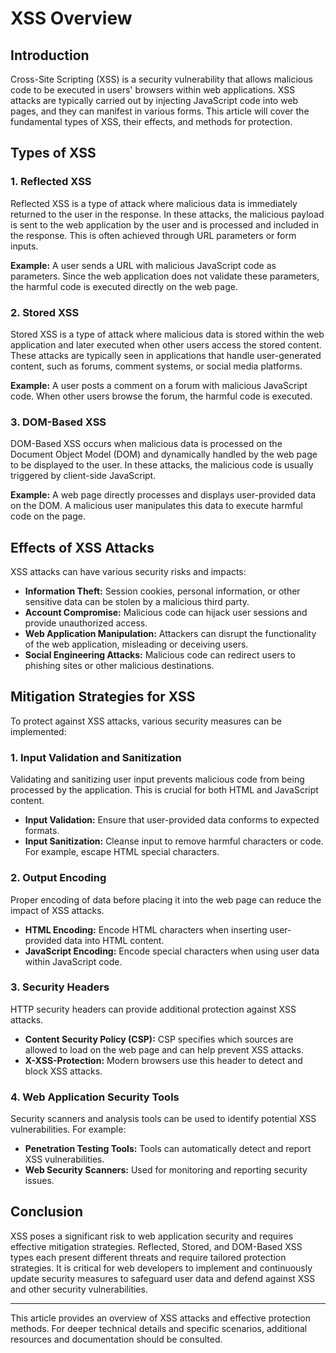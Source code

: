 # XSS Overview

## Introduction

Cross-Site Scripting (XSS) is a security vulnerability that allows malicious code to be executed in users' browsers within web applications. XSS attacks are typically carried out by injecting JavaScript code into web pages, and they can manifest in various forms. This article will cover the fundamental types of XSS, their effects, and methods for protection.

## Types of XSS

### 1. Reflected XSS

Reflected XSS is a type of attack where malicious data is immediately returned to the user in the response. In these attacks, the malicious payload is sent to the web application by the user and is processed and included in the response. This is often achieved through URL parameters or form inputs.

**Example:**
A user sends a URL with malicious JavaScript code as parameters. Since the web application does not validate these parameters, the harmful code is executed directly on the web page.

### 2. Stored XSS

Stored XSS is a type of attack where malicious data is stored within the web application and later executed when other users access the stored content. These attacks are typically seen in applications that handle user-generated content, such as forums, comment systems, or social media platforms.

**Example:**
A user posts a comment on a forum with malicious JavaScript code. When other users browse the forum, the harmful code is executed.

### 3. DOM-Based XSS

DOM-Based XSS occurs when malicious data is processed on the Document Object Model (DOM) and dynamically handled by the web page to be displayed to the user. In these attacks, the malicious code is usually triggered by client-side JavaScript.

**Example:**
A web page directly processes and displays user-provided data on the DOM. A malicious user manipulates this data to execute harmful code on the page.

## Effects of XSS Attacks

XSS attacks can have various security risks and impacts:

- **Information Theft:** Session cookies, personal information, or other sensitive data can be stolen by a malicious third party.
- **Account Compromise:** Malicious code can hijack user sessions and provide unauthorized access.
- **Web Application Manipulation:** Attackers can disrupt the functionality of the web application, misleading or deceiving users.
- **Social Engineering Attacks:** Malicious code can redirect users to phishing sites or other malicious destinations.

## Mitigation Strategies for XSS

To protect against XSS attacks, various security measures can be implemented:

### 1. Input Validation and Sanitization

Validating and sanitizing user input prevents malicious code from being processed by the application. This is crucial for both HTML and JavaScript content.

- **Input Validation:** Ensure that user-provided data conforms to expected formats.
- **Input Sanitization:** Cleanse input to remove harmful characters or code. For example, escape HTML special characters.

### 2. Output Encoding

Proper encoding of data before placing it into the web page can reduce the impact of XSS attacks.

- **HTML Encoding:** Encode HTML characters when inserting user-provided data into HTML content.
- **JavaScript Encoding:** Encode special characters when using user data within JavaScript code.

### 3. Security Headers

HTTP security headers can provide additional protection against XSS attacks.

- **Content Security Policy (CSP):** CSP specifies which sources are allowed to load on the web page and can help prevent XSS attacks.
- **X-XSS-Protection:** Modern browsers use this header to detect and block XSS attacks.

### 4. Web Application Security Tools

Security scanners and analysis tools can be used to identify potential XSS vulnerabilities. For example:

- **Penetration Testing Tools:** Tools can automatically detect and report XSS vulnerabilities.
- **Web Security Scanners:** Used for monitoring and reporting security issues.

## Conclusion

XSS poses a significant risk to web application security and requires effective mitigation strategies. Reflected, Stored, and DOM-Based XSS types each present different threats and require tailored protection strategies. It is critical for web developers to implement and continuously update security measures to safeguard user data and defend against XSS and other security vulnerabilities.

---

This article provides an overview of XSS attacks and effective protection methods. For deeper technical details and specific scenarios, additional resources and documentation should be consulted.
